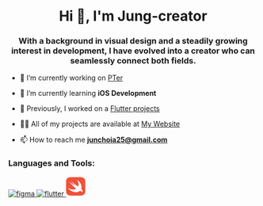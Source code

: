 <h1 align="center">Hi 👋, I'm Jung-creator</h1>
<h3 align="center">With a background in visual design and a steadily growing interest in development, I have evolved into a creator who can seamlessly connect both fields.</h3>

- 🔭 I’m currently working on [PTer](https://github.com/DeveloperAcademy-POSTECH/2025-C4-A1-Doremi)

- 🌱 I’m currently learning **iOS Development**

- 🧠 Previously, I worked on a [Flutter projects](https://github.com/Jungin1020/Jungin1020) 

- 👨‍💻 All of my projects are available at [My Website](https://interesting-frame-461594.framer.app/work)

- 📫 How to reach me **junchoia25@gmail.com**

<p align="left">
</p>

<h3 align="left">Languages and Tools:</h3>
<p align="left"> <a href="https://www.figma.com/" target="_blank" rel="noreferrer"> <img src="https://www.vectorlogo.zone/logos/figma/figma-icon.svg" alt="figma" width="40" height="40"/> </a> <a href="https://flutter.dev" target="_blank" rel="noreferrer"> <img src="https://www.vectorlogo.zone/logos/flutterio/flutterio-icon.svg" alt="flutter" width="40" height="40"/> </a> <a href="https://developer.apple.com/swift/" target="_blank" rel="noreferrer"> <img src="https://raw.githubusercontent.com/devicons/devicon/master/icons/swift/swift-original.svg" alt="swift" width="40" height="40"/> </a> </p>
